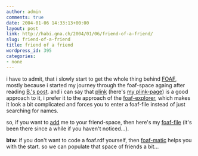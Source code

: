 ```yaml
---
author: admin
comments: true
date: 2004-01-06 14:33:13+00:00
layout: post
link: http://habi.gna.ch/2004/01/06/friend-of-a-friend/
slug: friend-of-a-friend
title: friend of a friend
wordpress_id: 395
categories:
- none
---
```


i have to admit, that i slowly start to get the whole thing behind [FOAF](http://www.foaf-project.org/), mostly because i started my journey through the foaf-space againg after reading [B.'s post](http://www.bernhardseefeld.ch/archives/000079.html). 
and i can say that [plink](http://beta.plink.org/) (here's [my plink-page](http://beta.plink.org/profile.php?id=27562b13aed47f8565fff5bf2e3bcd83fe328c0f)) is a good approach to it, i prefer it to the approach of the [foaf-explorer](http://xml.mfd-consult.dk/foaf/explorer/), which makes it look a bit complicated and forces you to enter a foaf-file instead of just searching for names.

so, if you want to [add](http://xml.mfd-consult.dk/foaf/new/?foaf=http://habi.gna.ch/foaf.rdf) me to your friend-space, then here's my [foaf-file](http://habi.gna.ch/foaf.rdf) (it's been there since a while if you haven't noticed...).

**btw**: if you don't want to code a foaf.rdf yourself, then [foaf-matic](http://www.ldodds.com/foaf/foaf-a-matic.html) helps you with the start. so we can populate that space of friends a bit...

